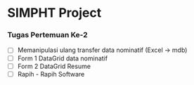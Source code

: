 # SIMPHT Project
### Tugas Pertemuan Ke-2
- [ ] Memanipulasi ulang transfer data nominatif (Excel -> mdb)
- [ ] Form 1 DataGrid data nominatif
- [ ] Form 2 DataGrid Resume
- [ ] Rapih - Rapih Software
